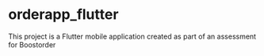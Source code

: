 # orderapp_flutter
This project is a Flutter mobile application created as part of an assessment for Boostorder
